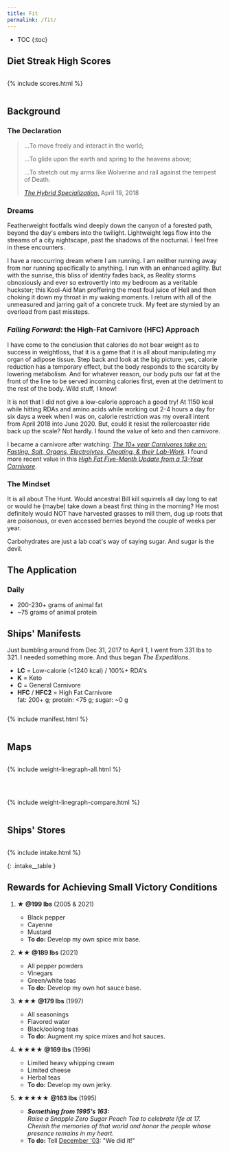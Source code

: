 ```yaml
---
title: Fit
permalink: /fit/
---
```


* TOC 
{:toc}

## Diet Streak High Scores

<div style="overflow-x:auto" markdown="1">

{% include scores.html %}

</div>

## Background

### The Declaration

>...To move freely and interact in the world;  
>  
>...To glide upon the earth and spring to the heavens above;  
>  
>...To stretch out my arms like Wolverine and rail against the tempest of Death.    
>
> [*The Hybrid Specialization*,](/2018-04-19-the-hybrid-specialization/) April 19, 2018

### Dreams

Featherweight footfalls wind deeply down the canyon of a forested path, beyond the day's embers into the twilight. Lightweight legs flow into the streams of a city nightscape, past the shadows of the nocturnal.  I feel free in these encounters.

I have a reoccurring dream where I am running. I am neither running away from nor running specifically to anything. I run with an enhanced agility.  But with the sunrise, this bliss of identity fades back, as Reality storms obnoxiously and ever so extrovertly into my bedroom as a veritable huckster; this Kool-Aid Man proffering the most foul juice of Hell and then choking it down my throat in my waking moments.  I return with all of the unmeasured and jarring gait of a concrete truck. My feet are stymied by an overload from past missteps.

### *Failing Forward*: the High-Fat Carnivore (HFC) Approach

I have come to the conclusion that calories do not bear weight as to success in weightloss, that it is a game that it is all about manipulating my organ of adipose tissue. Step back and look at the big picture: yes, calorie reduction has a temporary effect, but the body responds to the scarcity by lowering metabolism. And for whatever reason, our body puts our fat at the front of the line to be served incoming calories first, even at the detriment to the rest of the body. Wild stuff, I know!

It is not that I did not give a low-calorie approach a good try! At 1150 kcal while hitting RDAs and amino acids while working out 2-4 hours a day for six days a week when I was on, calorie restriction was my overall intent from April 2018 into June 2020. But, could it resist the rollercoaster ride back up the scale? Not hardly. I found the value of keto and then carnivore. 

I became a carnivore after watching: *[The 10+ year Carnivores take on: Fasting, Salt, Organs, Electrolytes, Cheating, &amp; their Lab-Work](https://www.youtube.com/watch?v=YO4UR3LQZMU).* I found more recent value in this *[High Fat Five-Month Update from a 13-Year Carnivore](https://www.youtube.com/watch?v=UKgUPGUlxJU)*.

### The Mindset

It is all about The Hunt.  Would ancestral Bill kill squirrels all day long to eat or would he (maybe) take down a beast first thing in the morning?  He most definitely would NOT have harvested grasses to mill them, dug up roots that are poisonous, or even accessed berries beyond the couple of weeks per year.

Carbohydrates are just a lab coat's way of saying sugar.  And sugar is the devil.

## The Application

### Daily

* 200-230+ grams of animal fat
* ~75 grams of animal protein

## Ships' Manifests

Just bumbling around from Dec 31, 2017 to April 1, I went from 331 lbs to 321.  I needed something more.  And thus began *The Expeditions*.

* **LC** = Low-calorie (<1240 kcal) / 100%+ RDA's
* **K** = Keto
* **C** = General Carnivore
* **HFC** / **HFC2** = High Fat Carnivore    
fat: 200+ g; protein: <75 g; sugar: ~0 g

<div style="overflow-x:auto" markdown="1">

{% include manifest.html %}

</div>

## Maps

<div style="overflow-x:auto" markdown="1">

{% include weight-linegraph-all.html %}

</div>

<div style="overflow-x:auto; margin-top: 2rem;" markdown="1">

{% include weight-linegraph-compare.html %}

</div>

## Ships' Stores

<div style="overflow-x:auto" markdown="1">

{% include intake.html %}

</div>
{: .intake__table }

## Rewards for Achieving Small Victory Conditions

1. ★ **@199 lbs** (2005 & 2021)
    * Black pepper 
    * Cayenne
    * Mustard
    * **To do:** Develop my own spice mix base.

2. ★★ **@189 lbs** (2021)
    * All pepper powders
    * Vinegars
    * Green/white teas
    * **To do:** Develop my own hot sauce base.

3. ★★★ **@179 lbs** (1997)
    * All seasonings 
    * Flavored water
    * Black/oolong teas
    * **To do:** Augment my spice mixes and hot sauces.

4. ★★★★ **@169 lbs** (1996)
    * Limited heavy whipping cream
    * Limited cheese
    * Herbal teas
    * **To do:** Develop my own jerky.

5. ★★★★★ **@163 lbs** (1995)
    * ***Something from 1995's 163:***  
    *Raise a Snapple Zero Sugar Peach Tea to celebrate life at 17.  Cherish the memories of that world and honor the people whose presence remains in my heart.*
    * **To do:** Tell [December '03](/2003-12-05-developing-milestones/): "We did it!"
